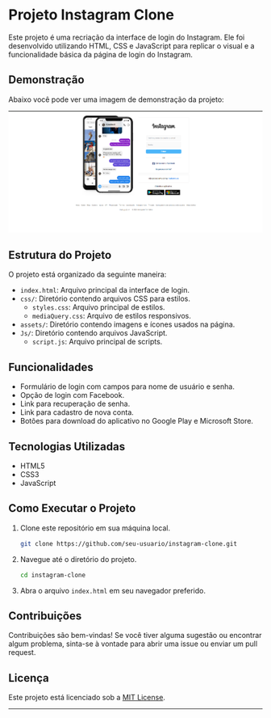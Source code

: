 # Projeto Instagram Clone

Este projeto é uma recriação da interface de login do Instagram. Ele foi desenvolvido utilizando HTML, CSS e JavaScript para replicar o visual e a funcionalidade básica da página de login do Instagram.

## Demonstração

Abaixo você pode ver uma imagem de demonstração da projeto:

<img src="demo.png" alt="Demostração projeto" />

## Estrutura do Projeto

O projeto está organizado da seguinte maneira:

- `index.html`: Arquivo principal da interface de login.
- `css/`: Diretório contendo arquivos CSS para estilos.
  - `styles.css`: Arquivo principal de estilos.
  - `mediaQuery.css`: Arquivo de estilos responsivos.
- `assets/`: Diretório contendo imagens e ícones usados na página.
- `Js/`: Diretório contendo arquivos JavaScript.
  - `script.js`: Arquivo principal de scripts.

## Funcionalidades

- Formulário de login com campos para nome de usuário e senha.
- Opção de login com Facebook.
- Link para recuperação de senha.
- Link para cadastro de nova conta.
- Botões para download do aplicativo no Google Play e Microsoft Store.

## Tecnologias Utilizadas

- HTML5
- CSS3
- JavaScript

## Como Executar o Projeto

1. Clone este repositório em sua máquina local.
   ```sh
   git clone https://github.com/seu-usuario/instagram-clone.git
   ```
2. Navegue até o diretório do projeto.
   ```sh
   cd instagram-clone
   ```
3. Abra o arquivo `index.html` em seu navegador preferido.

## Contribuições

Contribuições são bem-vindas! Se você tiver alguma sugestão ou encontrar algum problema, sinta-se à vontade para abrir uma issue ou enviar um pull request.

## Licença

Este projeto está licenciado sob a [MIT License](LICENSE).

---
